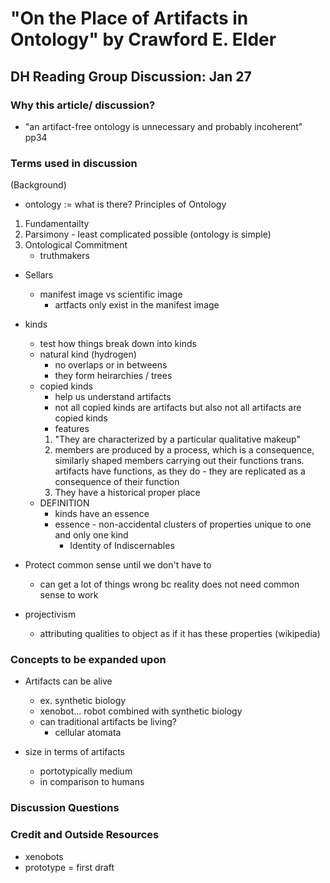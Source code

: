 # "On the Place of Artifacts in Ontology" by Crawford E. Elder

## DH Reading Group Discussion: Jan 27

### Why this article/ discussion?

* "an artifact-free ontology is unnecessary and probably incoherent" pp34


### Terms used in discussion

(Background)
* ontology := what is there?
Principles of Ontology
1. Fundamentailty
2. Parsimony - least complicated possible (ontology is simple)
3. Ontological Commitment 
	- truthmakers

* Sellars
	- manifest image vs scientific image
		- artfacts only exist in the manifest image

* kinds
	- test how things break down into kinds 
	- natural kind (hydrogen) 
		- no overlaps or in betweens
		- they form heirarchies / trees
	- copied kinds
		- help us understand artifacts
		- not all copied kinds are artifacts but also not all artifacts are copied kinds
		- features
		1. "They are characterized by a particular qualitative makeup"
		2. members are produced by a process, which is a consequence, similarly shaped members carrying out their functions
		trans. artifacts have functions, as they do - they are replicated as a consequence of their function
		3. They have a historical proper place
	- DEFINITION
		- kinds have an essence
		- essence - non-accidental clusters of properties unique to one and only one kind
			- Identity of Indiscernables 


* Protect common sense until we don't have to
	- can get a lot of things wrong bc reality does not need common sense to work

* projectivism
	 - attributing qualities to object as if it has these properties (wikipedia)

### Concepts to be expanded upon

* Artifacts can be alive
	- ex. synthetic biology
	- xenobot... robot combined with synthetic biology
	- can traditional artifacts be living?
		- cellular atomata

* size in terms of artifacts
	- portotypically medium
	- in comparison to humans 

### Discussion Questions


### Credit and Outside Resources

* xenobots
* prototype = first draft